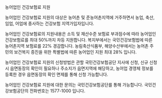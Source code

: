 농어업인 건강보험료 지원

농어업인 건강보험료 지원의 대상은 농어촌 및 준농어촌지역에 거주하면서 농업, 축산, 임업, 어업에 종사하는 건강보험 지역가입자입니다.

농어업인 건강보험료의 지원내용은 소득 및 재산수준 보험료 부과점수에 따라 농어업인 건강보험료를 최대 50%까지 차등 지원합니다. 복지부에서는 국민건강보험법에 따른 농어촌지역 보험료를 22% 경감합니다. 농림축산식품부, 해양수산부에서는 농어촌 주민의 보건복지 증진을 위한 특별법에 따른 농어업인 지원 최대 28% 입니다.

농어업인 건강보험료 지원의 신청방법은 관할 국민건강보험공단 지사에 신청, 신규 신청 시 읍면동장의 확인이 필요하나 주소지가 읍면지역에 해당하고, 농어업 경영체 정보를 등록한 경우 읍면동장의 확인 면제를 통해 신청 가능합니다.

농어업인 건강보험료 지원에 대한 문의는 국민건강보험공단를 통해 가능합니다.
국민건강보험공단의 전화번호는 1577-1000 입니다.
